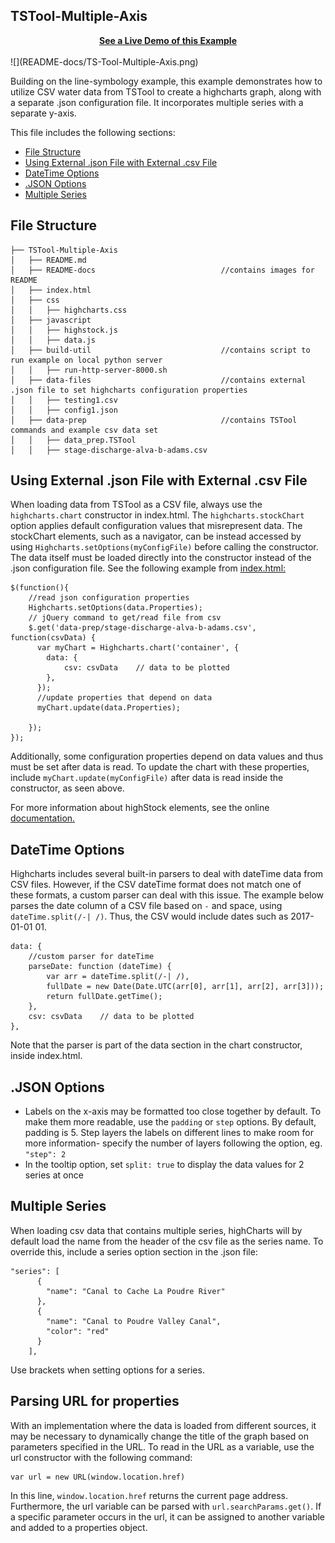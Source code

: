 ## TSTool-Multiple-Axis
<center><a href="http://github.openwaterfoundation.org/owf-lib-viz-highcharts-js/Timeseries/TSTool-Multiple-Axis/" style="text-align:center;"><b>See a Live Demo of this Example</b></a></center>
<br>
![](README-docs/TS-Tool-Multiple-Axis.png)

Building on the line-symbology example, this example demonstrates how to utilize CSV water data from TSTool to create a highcharts graph, along with a separate .json configuration file.  It incorporates multiple series with a separate y-axis.

This file includes the following sections:

* [File Structure](#file-structure)
* [Using External .json File with External .csv File](#using-external-.json-file-with-external-.csv-file)
* [DateTime Options](#datetime-options)
* [.JSON Options](#.json-options)
* [Multiple Series](#multiple-series)

## File Structure

```
├── TSTool-Multiple-Axis
│   ├── README.md
│   ├── README-docs                            //contains images for README
│   ├── index.html
│   ├── css
│   │   ├── highcharts.css
│   ├── javascript
│   │   ├── highstock.js
│   │   ├── data.js
│   ├── build-util                             //contains script to run example on local python server
│   │   ├── run-http-server-8000.sh
│   ├── data-files                             //contains external .json file to set highcharts configuration properties
│   │   ├── testing1.csv
│   │   ├── config1.json
│   ├── data-prep                              //contains TSTool commands and example csv data set
│   │   ├── data_prep.TSTool
│   │   ├── stage-discharge-alva-b-adams.csv
```

## Using External .json File with External .csv File

When loading data from TSTool as a CSV file, always use the `highcharts.chart` constructor in index.html.  The `highcharts.stockChart` option applies default configuration values that misrepresent data.  The stockChart elements, such as a navigator, can be instead accessed by using `Highcharts.setOptions(myConfigFile)` before calling the constructor.  The data itself must be loaded directly into the constructor instead of the .json configuration file.  See the following example from [index.html:](index.html)

```
$(function(){
    //read json configuration properties
    Highcharts.setOptions(data.Properties);
    // jQuery command to get/read file from csv
    $.get('data-prep/stage-discharge-alva-b-adams.csv', function(csvData) {
      var myChart = Highcharts.chart('container', {
        data: {
            csv: csvData    // data to be plotted
        },
      });
      //update properties that depend on data
      myChart.update(data.Properties);

    });
});
```

Additionally, some configuration properties depend on data values and thus must be set after data is read.  To update the chart with these properties, include `myChart.update(myConfigFile)` after data is read inside the constructor, as seen above.

For more information about highStock elements, see the online [documentation.](https://www.highcharts.com/docs/chart-concepts/understanding-highstock)

## DateTime Options

Highcharts includes several built-in parsers to deal with dateTime data from CSV files.  However, if the CSV dateTime format does not match one of these formats, a custom parser can deal with this issue.  The example below parses the date column of a CSV file based on `-` and space, using `dateTime.split(/-| /)`.  Thus, the CSV would include dates such as 2017-01-01 01.

```
data: {
    //custom parser for dateTime
    parseDate: function (dateTime) {
        var arr = dateTime.split(/-| /),
        fullDate = new Date(Date.UTC(arr[0], arr[1], arr[2], arr[3]));
        return fullDate.getTime();
    },
    csv: csvData    // data to be plotted
},
```
Note that the parser is part of the data section in the chart constructor, inside index.html.

## .JSON Options

* Labels on the x-axis may be formatted too close together by default.  To make them more readable, use the `padding` or `step` options.  By default, padding is 5.  Step layers the labels on different lines to make room for more information- specify the number of layers following the option, eg. `"step": 2`
* In the tooltip option, set `split: true` to display the data values for 2 series at once

## Multiple Series

When loading csv data that contains multiple series, highCharts will by default load the name from the header of the csv file as the series name.  To override this, include a series option section in the .json file:

```
"series": [
      {
        "name": "Canal to Cache La Poudre River"
      },
      {
        "name": "Canal to Poudre Valley Canal",
        "color": "red"
      }
    ],
```

Use brackets when setting options for a series.

## Parsing URL for properties

With an implementation where the data is loaded from different sources, it may be necessary to dynamically change the title of the graph based on parameters specified in the URL.  To read in the URL as a variable, use the url constructor with the following command:

```
var url = new URL(window.location.href)
```

In this line, `window.location.href` returns the current page address.  Furthermore, the url variable can be parsed with `url.searchParams.get()`.  If a specific parameter occurs in the url, it can be assigned to another variable and added to a properties object.
